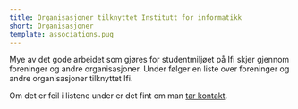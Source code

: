 ```yaml
---
title: Organisasjoner tilknyttet Institutt for informatikk
short: Organisasjoner
template: associations.pug
---
```


Mye av det gode arbeidet som gjøres for studentmiljøet på Ifi skjer gjennom foreninger og andre organisasjoner. Under følger en liste over foreninger og andre organisasjoner tilknyttet Ifi.

Om det er feil i listene under er det fint om man [tar kontakt](../about/#kontakt-oss).